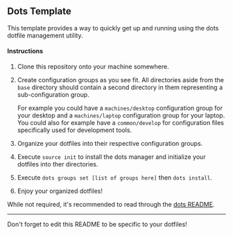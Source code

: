 ## Dots Template

This template provides a way to quickly get up and running using the dots
dotfile management utility.

#### Instructions

 1. Clone this repository onto your machine somewhere.

 2. Create configuration groups as you see fit. All directories aside from the
    `base` directory should contain a second directory in them representing a
    sub-configuration group.

    For example you could have a `machines/desktop` configuration group for
    your desktop and a `machines/laptop` configuration group for your laptop.
    You could also for example have a `common/develop` for configuration files
    specifically used for development tools.

 3. Organize your dotfiles into their respective configuration groups.

 4. Execute `source init` to install the dots manager and initialize your
    dotfiles into ther directories.

 5. Execute `dots groups set [list of groups here]` then `dots install`.

 5. Enjoy your organized dotfiles!

While not required, it's recommended to read through the [dots
README](https://github.com/EvanPurkhiser/dots).

---

Don't forget to edit this README to be specific to your dotfiles!
